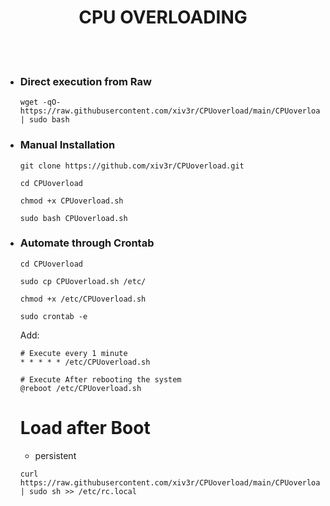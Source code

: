 # <h1 align="center"> CPU OVERLOADING
<br><br>



- ### Direct execution from Raw

      wget -qO- https://raw.githubusercontent.com/xiv3r/CPUoverload/main/CPUoverload.sh | sudo bash


- ### Manual Installation

      git clone https://github.com/xiv3r/CPUoverload.git

      cd CPUoverload

      chmod +x CPUoverload.sh
   
      sudo bash CPUoverload.sh


- ### Automate through Crontab

      cd CPUoverload
  
      sudo cp CPUoverload.sh /etc/

      chmod +x /etc/CPUoverload.sh

      sudo crontab -e

  Add:
  
      # Execute every 1 minute
      * * * * * /etc/CPUoverload.sh

      # Execute After rebooting the system
      @reboot /etc/CPUoverload.sh

  # Load after Boot
     * persistent

      curl https://raw.githubusercontent.com/xiv3r/CPUoverload/main/CPUoverload.sh | sudo sh >> /etc/rc.local
